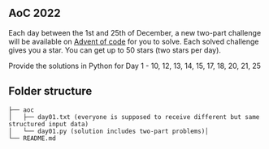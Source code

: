 ## AoC 2022

Each day between the 1st and 25th of December, a new two-part challenge will be available on [Advent of code](adventofcode.com) for you to solve. Each solved challenge gives you a star. You can get up to 50 stars (two stars per day). 

Provide the solutions in Python for Day 1 - 10, 12, 13, 14, 15, 17, 18, 20, 21, 25


## Folder structure

```
├── aoc
│   ├── day01.txt (everyone is supposed to receive different but same structured input data)
│   └── day01.py (solution includes two-part problems)│ 
└── README.md

```
